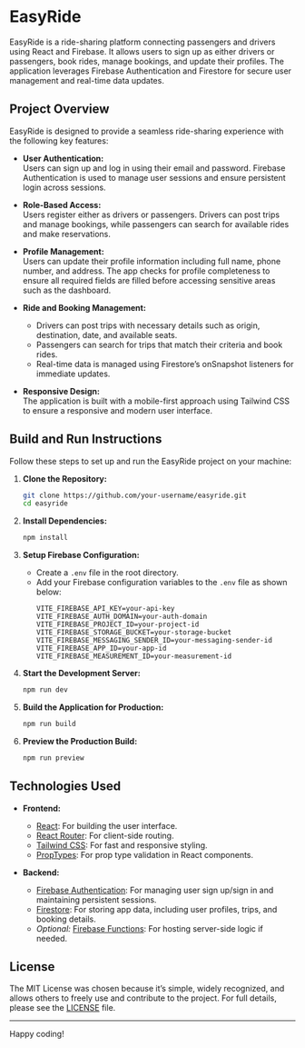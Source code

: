 # EasyRide

EasyRide is a ride-sharing platform connecting passengers and drivers using React and Firebase. It allows users to sign up as either drivers or passengers, book rides, manage bookings, and update their profiles. The application leverages Firebase Authentication and Firestore for secure user management and real-time data updates.

## Project Overview

EasyRide is designed to provide a seamless ride-sharing experience with the following key features:

- **User Authentication:**  
  Users can sign up and log in using their email and password. Firebase Authentication is used to manage user sessions and ensure persistent login across sessions.

- **Role-Based Access:**  
  Users register either as drivers or passengers. Drivers can post trips and manage bookings, while passengers can search for available rides and make reservations.

- **Profile Management:**  
  Users can update their profile information including full name, phone number, and address. The app checks for profile completeness to ensure all required fields are filled before accessing sensitive areas such as the dashboard.

- **Ride and Booking Management:**

  - Drivers can post trips with necessary details such as origin, destination, date, and available seats.
  - Passengers can search for trips that match their criteria and book rides.
  - Real-time data is managed using Firestore’s onSnapshot listeners for immediate updates.

- **Responsive Design:**  
  The application is built with a mobile-first approach using Tailwind CSS to ensure a responsive and modern user interface.

## Build and Run Instructions

Follow these steps to set up and run the EasyRide project on your machine:

1. **Clone the Repository:**

   ```sh
   git clone https://github.com/your-username/easyride.git
   cd easyride
   ```

2. **Install Dependencies:**

   ```sh
   npm install
   ```

3. **Setup Firebase Configuration:**

   - Create a `.env` file in the root directory.
   - Add your Firebase configuration variables to the `.env` file as shown below:
     ```env
     VITE_FIREBASE_API_KEY=your-api-key
     VITE_FIREBASE_AUTH_DOMAIN=your-auth-domain
     VITE_FIREBASE_PROJECT_ID=your-project-id
     VITE_FIREBASE_STORAGE_BUCKET=your-storage-bucket
     VITE_FIREBASE_MESSAGING_SENDER_ID=your-messaging-sender-id
     VITE_FIREBASE_APP_ID=your-app-id
     VITE_FIREBASE_MEASUREMENT_ID=your-measurement-id
     ```

4. **Start the Development Server:**

   ```sh
   npm run dev
   ```

5. **Build the Application for Production:**

   ```sh
   npm run build
   ```

6. **Preview the Production Build:**
   ```sh
   npm run preview
   ```

## Technologies Used

- **Frontend:**

  - [React](https://reactjs.org/): For building the user interface.
  - [React Router](https://reactrouter.com/): For client-side routing.
  - [Tailwind CSS](https://tailwindcss.com/): For fast and responsive styling.
  - [PropTypes](https://www.npmjs.com/package/prop-types): For prop type validation in React components.

- **Backend:**
  - [Firebase Authentication](https://firebase.google.com/docs/auth): For managing user sign up/sign in and maintaining persistent sessions.
  - [Firestore](https://firebase.google.com/docs/firestore): For storing app data, including user profiles, trips, and booking details.
  - _Optional:_ [Firebase Functions](https://firebase.google.com/docs/functions): For hosting server-side logic if needed.

## License

The MIT License was chosen because it’s simple, widely recognized, and allows others to freely use and contribute to the project. For full details, please see the [LICENSE](LICENSE.md) file.

---

Happy coding!
